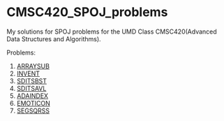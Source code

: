 # CMSC420_SPOJ_problems

My solutions for SPOJ problems for the UMD Class CMSC420(Advanced Data Structures and Algorithms).

Problems:
1) [ARRAYSUB](https://www.spoj.com/problems/ARRAYSUB/)
2) [INVENT](https://www.spoj.com/problems/INVENT/)
3) [SDITSBST](https://www.spoj.com/problems/SDITSBST/)
4) [SDITSAVL](https://www.spoj.com/problems/SDITSAVL/)
5) [ADAINDEX](https://www.spoj.com/problems/ADAINDEX/)
6) [EMOTICON](https://www.spoj.com/problems/EMOTICON/)
7) [SEGSQRSS](https://www.spoj.com/problems/SEGSQRSS/)
